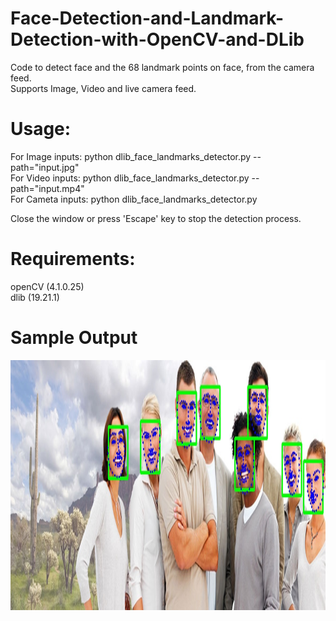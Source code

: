 # Face-Detection-and-Landmark-Detection-with-OpenCV-and-DLib

Code to detect face and the 68 landmark points on face, from the camera feed.  
Supports Image, Video and live camera feed.

# Usage:  
For Image inputs: python dlib_face_landmarks_detector.py --path="input.jpg"  
For Video inputs: python dlib_face_landmarks_detector.py --path="input.mp4"  
For Cameta inputs: python dlib_face_landmarks_detector.py  

Close the window or press 'Escape' key to stop the detection process.  

<!-- File 'shape_predictor_68_face_landmarks.dat' denotes weights file for the landmarks predictor model. -->

# Requirements:  
openCV (4.1.0.25)  
dlib (19.21.1)  

# Sample Output
<img src="/outputs/multi_face_1_output.jpg" width="1000" height="400">

